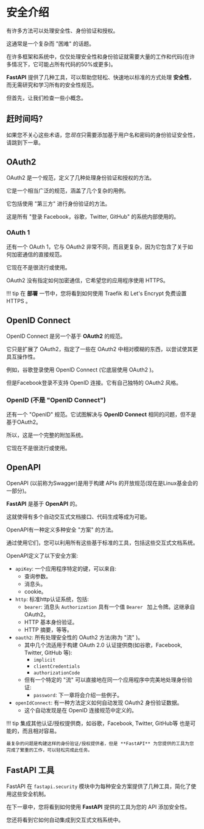 # 安全介绍

有许多方法可以处理安全性、身份验证和授权。

这通常是一个复杂而 "困难" 的话题。

在许多框架和系统中，仅仅处理安全性和身份验证就需要大量的工作和代码(在许多情况下，它可能占所有代码的50%或更多)。

**FastAPI** 提供了几种工具，可以帮助您轻松、快速地以标准的方式处理 **安全性**，而无需研究和学习所有的安全性规范。

但首先，让我们检查一些小概念。

## 赶时间吗?

如果您不关心这些术语，您*现在*只需要添加基于用户名和密码的身份验证安全性，请跳到下一章。

## OAuth2

OAuth2 是一个规范，定义了几种处理身份验证和授权的方法。

它是一个相当广泛的规范，涵盖了几个复杂的用例。

它包括使用 "第三方" 进行身份验证的方法。

这是所有 "登录 Facebook，谷歌，Twitter, GitHub" 的系统内部使用的。

### OAuth 1

还有一个 OAuth 1，它与 OAuth2 非常不同，而且更复杂，因为它包含了关于如何加密通信的直接规范。

它现在不是很流行或使用。

OAuth2 没有指定如何加密通信，它希望您的应用程序使用 HTTPS。

!!! tip
    在 **部署** 一节中，您将看到如何使用 Traefik 和 Let's Encrypt 免费设置 HTTPS 。


## OpenID Connect

OpenID Connect 是另一个基于 **OAuth2** 的规范。

它只是扩展了 OAuth2，指定了一些在 OAuth2 中相对模糊的东西，以尝试使其更具互操作性。

例如，谷歌登录使用 OpenID Connect (它底层使用 OAuth2 )。

但是Facebook登录不支持 OpenID 连接。它有自己独特的 OAuth2 风格。

### OpenID (不是 "OpenID Connect")

还有一个 "OpenID" 规范。它试图解决与 **OpenID Connect** 相同的问题，但不是基于OAuth2。

所以，这是一个完整的附加系统。

它现在不是很流行或使用。

## OpenAPI

OpenAPI (以前称为Swagger)是用于构建 APIs 的开放规范(现在是Linux基金会的一部分)。

**FastAPI** 是基于 **OpenAPI** 的。

这就使得有多个自动交互式文档接口、代码生成等成为可能。

OpenAPI有一种定义多种安全 "方案" 的方法。

通过使用它们，您可以利用所有这些基于标准的工具，包括这些交互式文档系统。

OpenAPI定义了以下安全方案:

* `apiKey`: 一个应用程序特定的键，可以来自:
    * 查询参数。
    * 消息头。
    * cookie。
* `http`: 标准http认证系统，包括:
    * `bearer`: 消息头 `Authorization` 具有一个值 `Bearer ` 加上令牌。这继承自OAuth2。
    * HTTP 基本身份验证。
    * HTTP 摘要，等等。
* `oauth2`: 所有处理安全性的 OAuth2 方法(称为 "流" )。
    * 其中几个流适用于构建 OAuth 2.0 认证提供商(如谷歌，Facebook, Twitter, GitHub 等):
        * `implicit`
        * `clientCredentials`
        * `authorizationCode`
    * 但有一个特定的 "流" 可以直接地在同一个应用程序中完美地处理身份验证:
        * `password`: 下一章将会介绍一些例子。
* `openIdConnect`: 有一种方法定义如何自动发现 OAuth2 身份验证数据。
    * 这个自动发现是在 OpenID 连接规范中定义的。


!!! tip
    集成其他认证/授权提供商，如谷歌，Facebook, Twitter, GitHub等 也是可能的，而且相对容易。

    最复杂的问题是构建这样的身份验证/授权提供者，但是 **FastAPI** 为您提供的工具为您完成了繁重的工作，可以轻松完成此任务。

## **FastAPI** 工具

FastAPI 在 `fastapi.security` 模块中为每种安全方案提供了几种工具，简化了使用这些安全机制。

在下一章中，您将看到如何使用 **FastAPI** 提供的工具为您的 API 添加安全性。

您还将看到它如何自动集成到交互式文档系统中。
